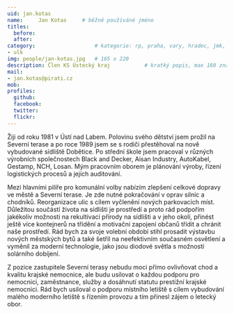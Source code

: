 ```yaml
---
uid: jan.kotas
name:     Jan Kotas  	# běžně používáné jméno
titles:
  before: 
  after:
category:                 	# kategorie: rp, praha, vary, hradec, jmk, senat
- ulk
img: people/jan-kotas.jpg   # 165 x 220
description: Člen KS Ústecký kraj       	# kratký popis, max 160 znaků
mail:
- jan.kotas@pirati.cz
mob:			  
profiles:
  github:                 
  facebook: 		  
  twitter: 		  
  flickr:     		
---
```


 Žiji od roku 1981 v Ústí nad Labem. Polovinu svého dětství jsem prožil na Severní terase a po roce 1989 jsem se s rodiči přestěhoval na nově vybudované sídliště Dobětice. Po střední škole jsem pracoval v různých výrobních společnostech Black and Decker, Aisan Industry, AutoKabel, Gestamp, NCH, Losan. Mým pracovním oborem je plánování výroby, řízení logistických procesů a jejich auditování.

  Mezi hlavními pilíře pro komunální volby nabízím zlepšení celkové dopravy ve městě a Severní terase. Je zde nutné pokračování v oprav silnic a chodníků. Reorganizace ulic s cílem vyčlenění nových parkovacích míst. Důležitou součástí života na sídlišti je prostředí a proto rád podpořím jakékoliv možnosti na rekultivaci přírody na sídlišti a v jeho okolí, přinést ještě více kontejnerů na třídění a motivační zapojení občanů třídit a chránit naše prostředí. Rád bych za svoje volební období stihl prosadit výstavbu nových městských bytů a také šetřil na neefektivním současném osvětlení a vyměnil za moderní technologie, jako jsou diodové světla s možností solárního dobíjení. 

  Z pozice zastupitele Severní terasy nebudu moci přímo ovlivňovat chod a kvalitu krajské nemocnice, ale budu usilovat o každou podporu pro nemocnici, zaměstnance, služby a dosáhnutí statutu prestižní krajské nemocnici. Rád bych usiloval o podporu místního letiště s cílem vybudování malého moderního letiště s řízením provozu a tím přinesl zájem o letecký obor. 
